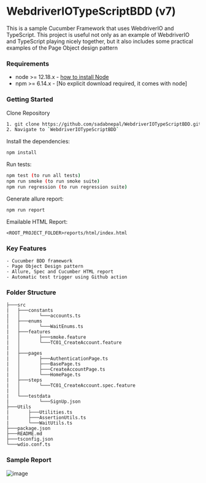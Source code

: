 # WebdriverIOTypeScriptBDD (v7)
This is a sample Cucumber Framework that uses WebdriverIO and TypeScript. This project is useful not only as an example of WebdriverIO and TypeScript playing nicely together, but it also includes some practical examples of the Page Object design pattern

### Requirements
-   node >= 12.18.x - [how to install Node](https://nodejs.org/en/download/)
-   npm >= 6.14.x - [No explicit download required, it comes with node]

### Getting Started
Clone Repository
```bash
1. git clone https://github.com/sadabnepal/WebdriverIOTypeScriptBDD.git
2. Navigate to `WebdriverIOTypeScriptBDD`
```

Install the dependencies:
```bash
npm install
```

Run tests:
```bash
npm test (to run all tests)
npm run smoke (to run smoke suite)
npm run regression (to run regression suite)
```

Generate allure report:
```bash
npm run report
```

Emailable HTML Report:
```
<ROOT_PROJECT_FOLDER>reports/html/index.html
```
### Key Features
	- Cucumber BDD framework
	- Page Object Design pattern
	- Allure, Spec and Cucumber HTML report
	- Automatic test trigger using Github action

### Folder Structure
```
├───src
|   ├───constants
|   │       └───accounts.ts
│   ├───enums
|   │       └───WaitEnums.ts
|   ├───features
|   │  	    ├───smoke.feature
|   │       └───TC01_CreateAccount.feature
|   │      
|   ├───pages
|   │  	    ├───AuthenticationPage.ts
|   │	    ├───BasePage.ts
|   │	    ├───CreateAccountPage.ts
|   │	    └───HomePage.ts
|   ├───steps
|   │       └───TC01_CreateAccount.spec.feature
|   │      
|   └───testdata
|           └───SignUp.json
├───Utils
|       ├───Utilities.ts
|       ├───AssertionUtils.ts
|       └───WaitUtils.ts
├───package.json
├───README.md
├───tsconfig.json
└───wdio.conf.ts
```
### Sample Report
![image](https://user-images.githubusercontent.com/65847528/142774279-1e18cbd2-9869-4fd9-ac3b-af397022fa73.png)

